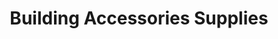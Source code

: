 ---
title: "Building Accessories Supplies"
url: /barrow-in-furness/building-accessories-supplies/
shop: Eisenwaren
---